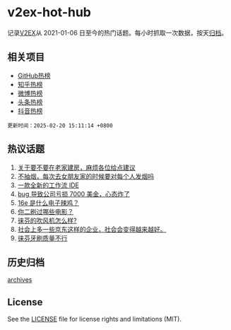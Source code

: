 # v2ex-hot-hub

 记录[V2EX](https://www.v2ex.com/)从 2021-01-06 日至今的热门话题。每小时抓取一次数据，按天[归档](archives)。
 
 ## 相关项目

- [GitHub热榜](https://github.com/lonnyzhang423/github-hot-hub)
- [知乎热榜](https://github.com/lonnyzhang423/zhihu-hot-hub)
- [微博热榜](https://github.com/lonnyzhang423/weibo-hot-hub)
- [头条热榜](https://github.com/lonnyzhang423/toutiao-hot-hub)
- [抖音热榜](https://github.com/lonnyzhang423/douyin-hot-hub)


 `更新时间：2025-02-20 15:11:14 +0800`

## 热议话题

1. [关于要不要在老家建房，麻烦各位给点建议](https://www.v2ex.com/t/1112677)
1. [不抽烟，每次去女朋友家的时候要对每个人发烟吗](https://www.v2ex.com/t/1112820)
1. [一款全新的工作流 IDE](https://www.v2ex.com/t/1112879)
1. [bug 导致公司亏损 7000 美金，心态炸了](https://www.v2ex.com/t/1112695)
1. [16e 是什么电子辣鸡？](https://www.v2ex.com/t/1112788)
1. [你二刷过哪些电影？](https://www.v2ex.com/t/1112830)
1. [徕芬的吹风机怎么样?](https://www.v2ex.com/t/1112828)
1. [社会上多一些京东这样的企业，社会会变得越来越好。](https://www.v2ex.com/t/1112742)
1. [徕芬牙刷质量不行](https://www.v2ex.com/t/1112703)

## 历史归档

[archives](archives)

## License

See the [LICENSE](LICENSE) file for license rights and limitations (MIT).
